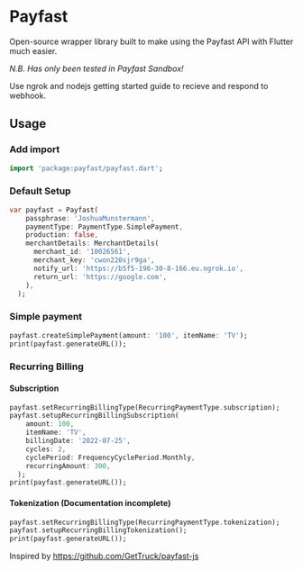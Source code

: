 # Payfast

Open-source wrapper library built to make using the Payfast API with Flutter much easier.

_N.B. Has only been tested in Payfast Sandbox!_

Use ngrok and nodejs getting started guide to recieve and respond to webhook.


## Usage
### Add import
```dart
import 'package:payfast/payfast.dart';
```

### Default Setup

```dart
var payfast = Payfast(
    passphrase: 'JoshuaMunstermann',
    paymentType: PaymentType.SimplePayment,
    production: false,
    merchantDetails: MerchantDetails(
      merchant_id: '10026561',
      merchant_key: 'cwon220sjr9ga',
      notify_url: 'https://b5f5-196-30-8-166.eu.ngrok.io',
      return_url: 'https://google.com',
    ),
  );
```

### Simple payment

```dart
payfast.createSimplePayment(amount: '100', itemName: 'TV');
print(payfast.generateURL());
```

### Recurring Billing

#### Subscription

```dart
payfast.setRecurringBillingType(RecurringPaymentType.subscription);
payfast.setupRecurringBillingSubscription(
    amount: 100,
    itemName: 'TV',
    billingDate: '2022-07-25',
    cycles: 2,
    cyclePeriod: FrequencyCyclePeriod.Monthly,
    recurringAmount: 300,
  );
print(payfast.generateURL());
```

#### Tokenization (Documentation incomplete)
```dart
payfast.setRecurringBillingType(RecurringPaymentType.tokenization);
payfast.setupRecurringBillingTokenization();
print(payfast.generateURL());
```

Inspired by https://github.com/GetTruck/payfast-js
